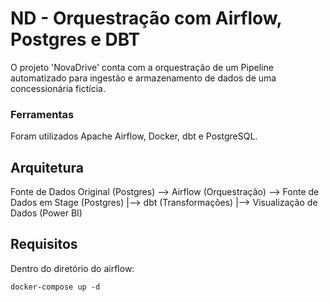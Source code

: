 # ND - Orquestração com Airflow, Postgres e DBT
O projeto 'NovaDrive' conta com a orquestração de um Pipeline automatizado para ingestão e armazenamento de dados de uma concessionária fictícia. 

### Ferramentas 
Foram utilizados Apache Airflow, Docker, dbt e PostgreSQL.

## Arquitetura 
   Fonte de Dados Original (Postgres) --> Airflow (Orquestração) --> Fonte de Dados em Stage (Postgres)
               |--> dbt (Transformações)
               |--> Visualização de Dados (Power BI)

              
## Requisitos

Dentro do diretório do airflow:

```
docker-compose up -d
``` 